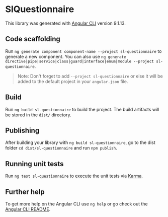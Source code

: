 # SlQuestionnaire

This library was generated with [Angular CLI](https://github.com/angular/angular-cli) version 9.1.13.

## Code scaffolding

Run `ng generate component component-name --project sl-questionnaire` to generate a new component. You can also use `ng generate directive|pipe|service|class|guard|interface|enum|module --project sl-questionnaire`.
> Note: Don't forget to add `--project sl-questionnaire` or else it will be added to the default project in your `angular.json` file. 

## Build

Run `ng build sl-questionnaire` to build the project. The build artifacts will be stored in the `dist/` directory.

## Publishing

After building your library with `ng build sl-questionnaire`, go to the dist folder `cd dist/sl-questionnaire` and run `npm publish`.

## Running unit tests

Run `ng test sl-questionnaire` to execute the unit tests via [Karma](https://karma-runner.github.io).

## Further help

To get more help on the Angular CLI use `ng help` or go check out the [Angular CLI README](https://github.com/angular/angular-cli/blob/master/README.md).
